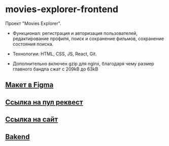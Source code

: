 # movies-explorer-frontend

Проект "Movies Explorer".

* Функционал: регистрация и авторизация пользователей, редактирование профиля, поиск и сохранение фильмов, сохранение состояния поиска.
* Технологии: HTML, CSS, JS, React, Git.

* Дополнительно включен gzip для nginx, благодаря чему размер главного бандла сжат с 209kB до 63kB

## [Макет в Figma](https://www.figma.com/file/weGFNaxyjDPOs9PbZ7oKbR/Diploma-(Copy)?node-id=999%3A6564&t=0fUpCSvcsvTahHBf-1)

## [Ссылка на пул реквест](https://github.com/MargoShabanova/movies-explorer-frontend/pull/2)

## [Ссылка на сайт](https://diploma.margosha.nomoredomains.club/)

## [Bakend](https://github.com/MargoShabanova/movies-explorer-api)



